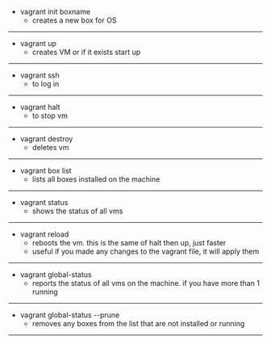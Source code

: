 - vagrant init boxname
  - creates a new box for OS

---

- vagrant up
  - creates VM or if it exists start up

---

- vagrant ssh
  - to log in

---

- vagrant halt
  - to stop vm

---

- vagrant destroy
  - deletes vm

---

- vagrant box list
  - lists all boxes installed on the machine

---

- vagrant status
  - shows the status of all vms

---

- vagrant reload
  - reboots the vm. this is the same of halt then up, just faster
  - useful if you made any changes to the vagrant file, it will apply them

---

- vagrant global-status
  - reports the status of all vms on the machine. if you have more than 1 running

---

- vagrant global-status --prune
  - removes any boxes from the list that are not installed or running

---
